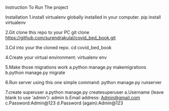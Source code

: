 Instruction To Run The project

Installation
1.install virtualenv globally installed in your computer.
pip install virtualenv

2.Git clone this repo to your PC
git clone https://github.com/surendrakulal/covid_bed_book.git

3.Cd into your the cloned repo.
cd covid_bed_book

4.Create your virtual environment:
virtualenv env

5.Make those migrations work
a.python manage.py makemigrations
b.python manage.py migrate

6.Run server using this one simple command:
python manage.py runserver

7.create superuser
a.python manage.py createsuperuser
a.Username (leave blank to use 'admin'): admin
b.Email address: Admin@gmail.com
c.Password:Admin@123
d.Password (again):Admin@123
